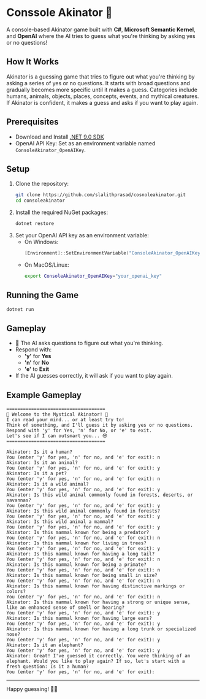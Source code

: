 # Conssole Akinator 🎩  

A console-based Akinator game built with **C#**, **Microsoft Semantic Kernel**, and **OpenAI** where the AI tries to guess what you're thinking by asking yes or no questions!  

## How It Works

Akinator is a guessing game that tries to figure out what you're thinking by asking a series of yes or no questions. It starts with broad questions and gradually becomes more specific until it makes a guess. Categories include humans, animals, objects, places, concepts, events, and mythical creatures. If Akinator is confident, it makes a guess and asks if you want to play again.

## Prerequisites  
- Download and Install [.NET 9.0 SDK](https://dotnet.microsoft.com/en-us/download)
- OpenAI API Key: Set as an environment variable named `ConsoleAkinator_OpenAIKey`.  

## Setup
1. Clone the repository:  
    ```bash
    git clone https://github.com/slalithprasad/cosnoleakinator.git
    cd consoleakinator
    ```
2. Install the required NuGet packages:  
    ```bash
    dotnet restore
    ```
3. Set your OpenAI API key as an environment variable:  
    - On Windows:  
      ```powershell
      [Environment]::SetEnvironmentVariable("ConsoleAkinator_OpenAIKey", "your_openai_key", "User")
      ```
    - On MacOS/Linux:  
      ```bash
      export ConsoleAkinator_OpenAIKey="your_openai_key"
      ```

## Running the Game  
```bash
dotnet run
```

## Gameplay  
- 🎩 The AI asks questions to figure out what you're thinking.  
- Respond with:  
  - **'y'** for **Yes**  
  - **'n'** for **No**  
  - **'e'** to **Exit**  
- If the AI guesses correctly, it will ask if you want to play again.  

## Example Gameplay  
```text
====================================
🎩 Welcome to the Mystical Akinator! 🎩
I can read your mind... or at least try to!
Think of something, and I'll guess it by asking yes or no questions.
Respond with 'y' for Yes, 'n' for No, or 'e' to exit.
Let's see if I can outsmart you... 😎
====================================

Akinator: Is it a human?
You (enter 'y' for yes, 'n' for no, and 'e' for exit): n
Akinator: Is it an animal?
You (enter 'y' for yes, 'n' for no, and 'e' for exit): y
Akinator: Is it a pet?
You (enter 'y' for yes, 'n' for no, and 'e' for exit): n
Akinator: Is it a wild animal?
You (enter 'y' for yes, 'n' for no, and 'e' for exit): y
Akinator: Is this wild animal commonly found in forests, deserts, or savannas?
You (enter 'y' for yes, 'n' for no, and 'e' for exit): y
Akinator: Is this wild animal commonly found in forests?
You (enter 'y' for yes, 'n' for no, and 'e' for exit): y
Akinator: Is this wild animal a mammal?
You (enter 'y' for yes, 'n' for no, and 'e' for exit): y
Akinator: Is this mammal known for being a predator?
You (enter 'y' for yes, 'n' for no, and 'e' for exit): n
Akinator: Is this mammal known for living in trees?
You (enter 'y' for yes, 'n' for no, and 'e' for exit): y
Akinator: Is this mammal known for having a long tail?
You (enter 'y' for yes, 'n' for no, and 'e' for exit): n
Akinator: Is this mammal known for being a primate?
You (enter 'y' for yes, 'n' for no, and 'e' for exit): n
Akinator: Is this mammal known for being small in size?
You (enter 'y' for yes, 'n' for no, and 'e' for exit): n
Akinator: Is this mammal known for having distinctive markings or colors?
You (enter 'y' for yes, 'n' for no, and 'e' for exit): n
Akinator: Is this mammal known for having a strong or unique sense, like an enhanced sense of smell or hearing?
You (enter 'y' for yes, 'n' for no, and 'e' for exit): y
Akinator: Is this mammal known for having large ears?
You (enter 'y' for yes, 'n' for no, and 'e' for exit): y
Akinator: Is this mammal known for having a long trunk or specialized nose?
You (enter 'y' for yes, 'n' for no, and 'e' for exit): y
Akinator: Is it an elephant?
You (enter 'y' for yes, 'n' for no, and 'e' for exit): y
Akinator: Great! I've guessed it correctly. You were thinking of an elephant. Would you like to play again? If so, let's start with a fresh question: Is it a human?
You (enter 'y' for yes, 'n' for no, and 'e' for exit):
``` 

---

Happy guessing! 🎩😎